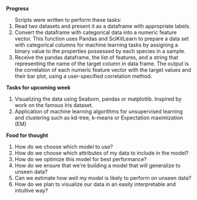 <b> Progress </b>
<ol>
Scripts were written to perform these tasks:
<li>  Read two datasets and present it as a dataframe with appropriate labels.
<li>  Convert the dataframe with categorical data into a numeric feature vector. This function uses Pandas and SciKitLearn to prepare a data set with categorical columns for machine learning tasks by assigning a binary value to the properties possessed by each species in a sample.
<li>  Receive the pandas dataframe, the list of features, and a string that representing the name of the target column in data frame. The output is the correlation of each numeric feature vector with the target values and their bar plot, using a user-specified correlation method.
</ol>

<b> Tasks for upcoming week </b>
<ol>
<li>  Visualizing the data using Seaborn, pandas or matplotlib. Inspired by work on the famous Iris dataset.
<li>  Application of machine learning algorithms for unsupervised learning and clustering such as kd-tree, k-means or Expectation maximization (EM)
</ol>

<b> Food for thought </b>
<ol>
<li>  How do we choose which model to use?
<li>  How do we choose which attributes of my data to include in the model?
<li>  How do we optimize this model for best performance?
<li>  How do we ensure that we're building a model that will generalize to unseen data?
<li>  Can we estimate how well my model is likely to perform on unseen data?
<li>  How do we plan to visualize our data in an easily interpretable and intuitive way?
</ol>
